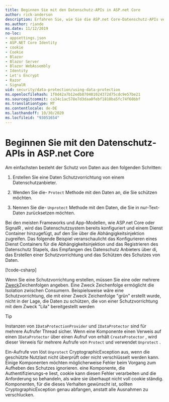 ```yaml
---
title: Beginnen Sie mit den Datenschutz-APIs in ASP.net Core
author: rick-anderson
description: Erfahren Sie, wie Sie die ASP.net Core-Datenschutz-APIs verwenden, um Daten in einer APP zu schützen und zu schützen.
ms.author: riande
ms.date: 11/12/2019
no-loc:
- appsettings.json
- ASP.NET Core Identity
- cookie
- Cookie
- Blazor
- Blazor Server
- Blazor WebAssembly
- Identity
- Let's Encrypt
- Razor
- SignalR
uid: security/data-protection/using-data-protection
ms.openlocfilehash: 1f0d42a7b12edb870481024372d75cdc9e57be21
ms.sourcegitcommit: ca34c1ac578e7d3daa0febf1810ba5fc74f60bbf
ms.translationtype: MT
ms.contentlocale: de-DE
ms.lasthandoff: 10/30/2020
ms.locfileid: "93051654"
---
```

# <a name="get-started-with-the-data-protection-apis-in-aspnet-core"></a>Beginnen Sie mit den Datenschutz-APIs in ASP.net Core

<a name="security-data-protection-getting-started"></a>

Am einfachsten besteht der Schutz von Daten aus den folgenden Schritten:

1. Erstellen Sie eine Daten Schutzvorrichtung von einem Datenschutzanbieter.

2. Wenden Sie die- `Protect` Methode mit den Daten an, die Sie schützen möchten.

3. Nennen Sie die- `Unprotect` Methode mit den Daten, die Sie in nur-Text-Daten zurücksetzen möchten.

Bei den meisten Frameworks und App-Modellen, wie ASP.net Core oder SignalR , wird das Datenschutzsystem bereits konfiguriert und einem Dienst Container hinzugefügt, auf den Sie über die Abhängigkeitsinjektion zugreifen. Das folgende Beispiel veranschaulicht das Konfigurieren eines Dienst Containers für die Abhängigkeitsinjektion und das Registrieren des Datenschutz Stapels, das Empfangen des Datenschutz Anbieters über di, das Erstellen einer Schutzvorrichtung und das Schützen des Schutzes von Daten.

[!code-csharp[](../../security/data-protection/using-data-protection/samples/protectunprotect.cs?highlight=26,34,35,36,37,38,39,40)]

Wenn Sie eine Schutzvorrichtung erstellen, müssen Sie eine oder mehrere [Zweck](xref:security/data-protection/consumer-apis/purpose-strings)Zeichenfolgen angeben. Eine Zweck Zeichenfolge ermöglicht die Isolation zwischen Consumern. Beispielsweise wäre eine Schutzvorrichtung, die mit einer Zweck Zeichenfolge "grün" erstellt wurde, nicht in der Lage, die Daten zu schützen, die von einer Schutzvorrichtung mit dem Zweck "Lila" bereitgestellt werden

>[!TIP]
> Instanzen von `IDataProtectionProvider` und `IDataProtector` sind für mehrere Aufrufer Thread sicher. Wenn eine Komponente einen Verweis auf einen `IDataProtector` über einen Aufruf von erhält `CreateProtector` , wird dieser Verweis für mehrere Aufrufe von `Protect` und verwendet `Unprotect` .
>
>Ein-Aufrufe von löst `Unprotect` CryptographicException aus, wenn die geschützte Nutzlast nicht überprüft oder nicht verschlüsselt werden kann. Einige Komponenten möchten möglicherweise Fehler beim Vorgang zum Aufheben des Schutzes ignorieren. eine Komponente, die Authentifizierungs-e liest, cookie kann diesen Fehler verarbeiten und die Anforderung so behandeln, als wäre sie überhaupt nicht voll cookie ständig. Komponenten, für die dieses Verhalten gewünscht ist, sollten CryptographicException genau abfangen, anstatt alle Ausnahmen zu verschlucken.
